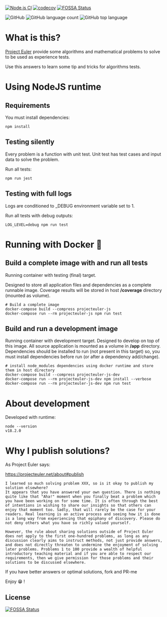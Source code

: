 [![Node.js CI](https://github.com/sir-gon/projecteuler-js/actions/workflows/node.js.yml/badge.svg)](https://github.com/sir-gon/projecteuler-js/actions/workflows/node.js.yml) [![codecov](https://codecov.io/gh/sir-gon/projecteuler-js/branch/main/graph/badge.svg?token=TBP53GERMA)](https://codecov.io/gh/sir-gon/projecteuler-js)
[![FOSSA Status](https://app.fossa.com/api/projects/git%2Bgithub.com%2Fsir-gon%2Fprojecteuler-js.svg?type=shield)](https://app.fossa.com/projects/git%2Bgithub.com%2Fsir-gon%2Fprojecteuler-js?ref=badge_shield)

![GitHub](https://img.shields.io/github/license/sir-gon/projecteuler-js) ![GitHub language count](https://img.shields.io/github/languages/count/sir-gon/projecteuler-js) ![GitHub top language](https://img.shields.io/github/languages/top/sir-gon/projecteuler-js)

# What is this?

[Project Euler](https://projecteuler.net/) provide some algorithms and mathematical problems to solve to be used as experience tests.

Use this answers to learn some tip and tricks for algorithms tests.

# Using NodeJS runtime

## Requirements

You must install dependencies:

```
npm install
```

## Testing silently

Every problem is a function with unit test.
Unit test has test cases and input data to solve the problem.

Run all tests:

```
npm run jest
```

## Testing with full logs

Logs are conditioned to _DEBUG environment variable set to 1.

Run all tests with debug outputs:

```
LOG_LEVEL=debug npm run test
```
# Running with Docker 🐳

## Build a complete image with and run all tests
Running container with testing (final) target.

Designed to store all application files and dependencies as a complete runnable image.
Coverage results will be stored in host **/coverage** directory (mounted as volume).

```
# Build a complete image
docker-compose build --compress projecteuler-js
docker-compose run --rm projecteuler-js npm run test
```


## Build and run a development image

Running container with development target.
Designed to develop on top of this image. All source application is mounted as a volume in **/app** directory.
Dependencies should be installed to run (not present in this target) so, you must install dependencies before run (or after a dependency add/change).

```
# install node_modules dependencies using docker runtime and store them in host directory
docker-compose build --compress projecteuler-js-dev
docker-compose run --rm projecteuler-js-dev npm install --verbose
docker-compose run --rm projecteuler-js-dev npm run test
```

# About development

Developed with runtime:

```
node --version
v18.2.0
```

# Why I publish solutions?

As Project Euler says:

https://projecteuler.net/about#publish


```
I learned so much solving problem XXX, so is it okay to publish my solution elsewhere?
It appears that you have answered your own question. There is nothing quite like that "Aha!" moment when you finally beat a problem which you have been working on for some time. It is often through the best of intentions in wishing to share our insights so that others can enjoy that moment too. Sadly, that will rarely be the case for your readers. Real learning is an active process and seeing how it is done is a long way from experiencing that epiphany of discovery. Please do not deny others what you have so richly valued yourself.

However, the rule about sharing solutions outside of Project Euler does not apply to the first one-hundred problems, as long as any discussion clearly aims to instruct methods, not just provide answers, and does not directly threaten to undermine the enjoyment of solving later problems. Problems 1 to 100 provide a wealth of helpful introductory teaching material and if you are able to respect our requirements, then we give permission for those problems and their solutions to be discussed elsewhere.
```


If you have better answers or optimal solutions, fork and PR-me

Enjoy 😁 !


## License
[![FOSSA Status](https://app.fossa.com/api/projects/git%2Bgithub.com%2Fsir-gon%2Fprojecteuler-js.svg?type=large)](https://app.fossa.com/projects/git%2Bgithub.com%2Fsir-gon%2Fprojecteuler-js?ref=badge_large)